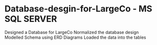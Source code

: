 # Database-desgin-for-LargeCo - MS SQL SERVER 
Designed a Database for LargeCo 
Normalized the database design 
Modelled Schema using ERD Diagrams 
Loaded the data into the tables 
